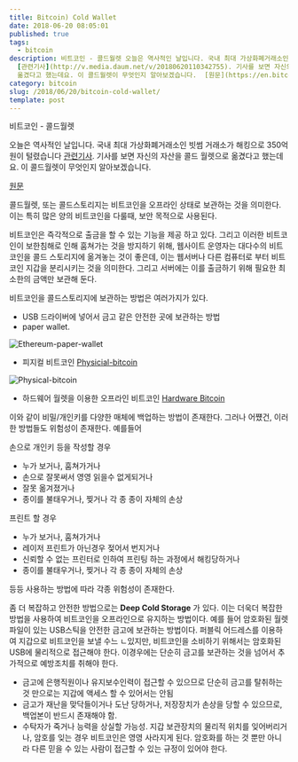 ```yaml
---
title: Bitcoin) Cold Wallet
date: 2018-06-20 08:05:01
published: true
tags:
  - bitcoin
description: 비트코인 - 콜드월렛 오늘은 역사적인 날입니다. 국내 최대 가상화폐거래소인 빗썸 거래소가 해킹으로 350억원이 털렸습니다
  [관련기사](http://v.media.daum.net/v/20180620110342755). 기사를 보면 자신의 자산을 콜드 월렛으로
  옮겼다고 했는데요. 이 콜드월렛이 무엇인지 알아보겠습니다.  [원문](https://en.bitco...
category: bitcoin
slug: /2018/06/20/bitcoin-cold-wallet/
template: post
---
```

비트코인 - 콜드월렛

오늘은 역사적인 날입니다. 국내 최대 가상화폐거래소인 빗썸 거래소가 해킹으로 350억원이 털렸습니다 [관련기사](http://v.media.daum.net/v/20180620110342755). 기사를 보면 자신의 자산을 콜드 월렛으로 옮겼다고 했는데요. 이 콜드월렛이 무엇인지 알아보겠습니다.

[원문](https://en.bitcoin.it/wiki/Cold_storage)

콜드월렛, 또는 콜드스토리지는 비트코인을 오프라인 상태로 보관하는 것을 의미한다. 이는 특히 많은 양의 비트코인을 다룰때, 보안 목적으로 사용된다.

비트코인은 즉각적으로 출금을 할 수 있는 기능을 제공 하고 있다. 그리고 이러한 비트코인이 보한침해로 인해 훔쳐가는 것을 방지하기 위해, 웹사이트 운영자는 대다수의 비트코인을 콜드 스토리지에 옮겨놓는 것이 좋은데, 이는 웹서버나 다른 컴퓨터로 부터 비트코인 지갑을 분리시키는 것을 의미한다. 그리고 서버에는 이를 출금하기 위해 필요한 최소한의 금액만 보관해 둔다.

비트코인을 콜드스토리지에 보관하는 방법은 여러가지가 있다.

- USB 드라이버에 넣어서 금고 같은 안전한 곳에 보관하는 방법
- paper wallet.

![Ethereum-paper-wallet](https://blockgeeks.com/wp-content/uploads/2017/07/image4-2.png)
- 피지컬 비트코인 [Physicial-bitcoin](https://en.bitcoin.it/wiki/Physical_bitcoin)

![Physical-bitcoin](https://insidebitcoins.com/wp-content/uploads/2014/11/TGBEXBitcoin.jpg)
- 하드웨어 월렛을 이용한 오프라인 비트코인 [Hardware Bitcoin](https://en.bitcoin.it/wiki/Hardware_wallet)

이와 같이 비밀/개인키를 다양한 매체에 백업하는 방법이 존재한다. 그러나 어쩄건, 이러한 방법들도 위험성이 존재한다.
예를들어

손으로 개인키 등을 작성할 경우

- 누가 보거나, 훔쳐가거나
- 손으로 잘못써서 영영 읽을수 없게되거나
- 잘못 옮겨졌거나
- 종이를 불태우거나, 찢거나 각 종 종이 자체의 손상

프린트 할 경우
- 누가 보거나, 훔쳐가거나
- 레이저 프린트가 아닌경우 젖어서 번지거나
- 신뢰할 수 없는 프린터로 인하여 프린팅 하는 과정에서 해킹당하거나
- 종이를 불태우거나, 찢거나 각 종 종이 자체의 손상

등등 사용하는 방법에 따라 각종 위험성이 존재한다.

좀 더 복잡하고 안전한 방법으로는 **Deep Cold Storage** 가 있다. 이는 더욱더 복잡한 방법을 사용하여 비트코인을 오프라인으로 유지하는 방법이다. 예를 들어 암호화된 월렛 파일이 있는 USB스틱을 안전한 금고에 보관하는 방법이다. 퍼블릭 어드레스를 이용하여 지갑으로 비트코인을 보낼 수느 ㄴ있지만, 비트코인을 소비하기 위해서는 암호화된 USB에 물리적으로 접근해야 한다. 이경우에는 단순히 금고를 보관하는 것을 넘어서 추가적으로 예방조치를 취해야 한다.

- 금고에 은행직원이나 유지보수인력이 접근할 수 있으므로 단순히 금고를 탈취하는 것 만으로는 지갑에 액세스 할 수 있어서는 안됨
- 금고가 재난을 맞닥들이거나 도난 당하거나, 저장장치가 손상을 당할 수 있으므로, 백업본이 반드시 존재해야 함.
- 수탁자가 죽거나 능력을 상실할 가능성. 지갑 보관장치의 물리적 위치를 잊어버리거나, 암호를 잊는 경우 비트코인은 영영 사라지게 된다. 암호화를 하는 것 뿐만 아니라 다른 믿을 수 있는 사람이 접근할 수 있는 규정이 있어야 한다.
